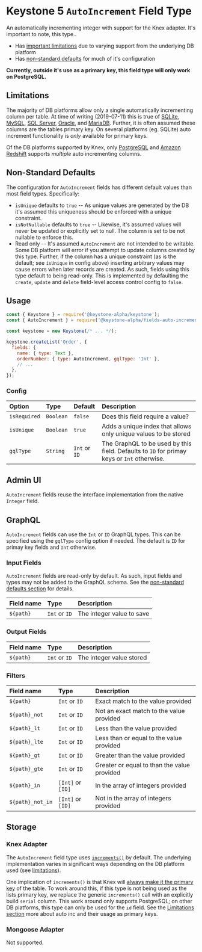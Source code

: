 <!--[meta]
section: api
subSection: field-types
title: AutoIncrement
[meta]-->

# Keystone 5 `AutoIncrement` Field Type

An automatically incrementing integer with support for the Knex adapter.
It's important to note, this type..

- Has [important limitations](#limitations) due to varying support from the underlying DB platform
- Has [non-standard defaults](#non-standard-defaults) for much of it's configuration

**Currently, outside it's use as a primary key, this field type will only work on PostgreSQL.**

## Limitations

The majority of DB platforms allow only a single automatically incrementing column per table.
At time of writing (2019-07-11) this is true of
[SQLite](https://www.sqlite.org/autoinc.html),
[MySQL](https://dev.mysql.com/doc/refman/8.0/en/example-auto-increment.html),
[SQL Server](https://docs.microsoft.com/en-us/sql/t-sql/statements/create-table-transact-sql-identity-property),
[Oracle](https://docs.oracle.com/database/121/SQLRF/statements_7002.htm#SQLRF55661), and
[MariaDB](https://mariadb.com/kb/en/library/auto_increment/).
Further, it is often assumed these columns are the tables primary key.
On several platforms (eg. SQLite) auto increment functionality is _only_ available for primary keys.

Of the DB platforms supported by Knex, only
[PostgreSQL](https://www.postgresql.org/docs/9.1/datatype-numeric.html#DATATYPE-SERIAL) and
[Amazon Redshift](https://docs.aws.amazon.com/redshift/latest/dg/r_CREATE_TABLE_NEW.html#identity-clause)
supports _multiple_ auto incrementing columns.

## Non-Standard Defaults

The configuration for `AutoIncrement` fields has different default values than most field types.
Specifically:

- `isUnique` defaults to `true` --
  As unique values are generated by the DB it's assumed this uniqueness should be enforced with a unique constraint.
- `isNotNullable` defaults to `true` --
  Likewise, it's assumed values will never be updated or explicitly set to null.
  The column is set to be not nullable to enforce this.
- Read only --
  It's assumed `AutoIncrement` are not intended to be writable.
  Some DB platform will error if you attempt to update columns created by this type.
  Further, if the column has a unique constraint (as is the default; see `isUnique` in config above)
  inserting arbitrary values may cause errors when later records are created.
  As such, fields using this type default to being read-only.
  This is implemented by defaulting the `create`, `update` and `delete` field-level access control config to `false`.

## Usage

```js
const { Keystone } = require('@keystone-alpha/keystone');
const { AutoIncrement } = require('@keystone-alpha/fields-auto-increment');

const keystone = new Keystone(/* ... */);

keystone.createList('Order', {
  fields: {
    name: { type: Text },
    orderNumber: { type: AutoIncrement, gqlType: 'Int' },
    // ...
  },
});
```

### Config

| Option       | Type      | Default       | Description                                                                                |
| :----------- | :-------- | :------------ | :----------------------------------------------------------------------------------------- |
| `isRequired` | `Boolean` | `false`       | Does this field require a value?                                                           |
| `isUnique`   | `Boolean` | `true`        | Adds a unique index that allows only unique values to be stored                            |
| `gqlType`    | `String`  | `Int` or `ID` | The GraphQL to be used by this field. Defaults to `ID` for primay keys or `Int` otherwise. |

## Admin UI

`AutoIncrement` fields reuse the interface implementation from the native `Integer` field.

## GraphQL

`AutoIncrement` fields can use the `Int` or `ID` GraphQL types.
This can be specified using the `gqlType` config option if needed.
The default is `ID` for primay key fields and `Int` otherwise.

### Input Fields

`AutoIncrement` fields are read-only by default.
As such, input fields and types may not be added to the GraphQL schema.
See the [non-standard defaults section](#non-standard-defaults) for details.

| Field name | Type          | Description               |
| :--------- | :------------ | :------------------------ |
| `${path}`  | `Int` or `ID` | The integer value to save |

### Output Fields

| Field name | Type          | Description              |
| :--------- | :------------ | :----------------------- |
| `${path}`  | `Int` or `ID` | The integer value stored |

### Filters

| Field name       | Type              | Description                                 |
| :--------------- | :---------------- | :------------------------------------------ |
| `${path}`        | `Int` or `ID`     | Exact match to the value provided           |
| `${path}_not`    | `Int` or `ID`     | Not an exact match to the value provided    |
| `${path}_lt`     | `Int` or `ID`     | Less than the value provided                |
| `${path}_lte`    | `Int` or `ID`     | Less than or equal to the value provided    |
| `${path}_gt`     | `Int` or `ID`     | Greater than the value provided             |
| `${path}_gte`    | `Int` or `ID`     | Greater or equal to than the value provided |
| `${path}_in`     | `[Int]` or `[ID]` | In the array of integers provided           |
| `${path}_not_in` | `[Int]` or `[ID]` | Not in the array of integers provided       |

## Storage

### Knex Adapter

The `AutoIncrement` field type uses [`increments()`](https://knexjs.org/#Schema-increments) by default.
The underlying implementation varies in significant ways depending on the DB platform used (see [limitations](#limitations)).

One implication of `increments()` is that Knex will
[always make it the primary key](https://github.com/tgriesser/knex/issues/385) of the table.
To work around this, if this type is not being used as the lists primary key,
we replace the generic `increments()` call with an explicitly build `serial` column.
This work around only supports PostgreSQL; on other DB platforms, this type can only be used for the `id` field.
See the [Limitations section](#limitations) more about auto inc and their usage as primary keys.

### Mongoose Adapter

Not supported.
